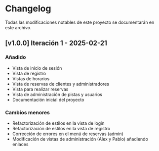 # Changelog

Todas las modificaciones notables de este proyecto se documentarán en este archivo.

## [v1.0.0] Iteración 1 - 2025-02-21

### Añadido
- Vista de inicio de sesión
- Vista de registro
- Vistas de horarios
- Vista de reservas de clientes y administradores
- Vista para realizar reservas
- Vista de administración de pistas y usuarios
- Documentación inicial del proyecto

### Cambios menores
- Refactorización de estilos en la vista de login
- Refactorización de estilos en la vista de registro
- Corrección de errores en el menú de reservas (admin)
- Modificación de vistas de administración (Alex y Pablo) añadiendo enlaces